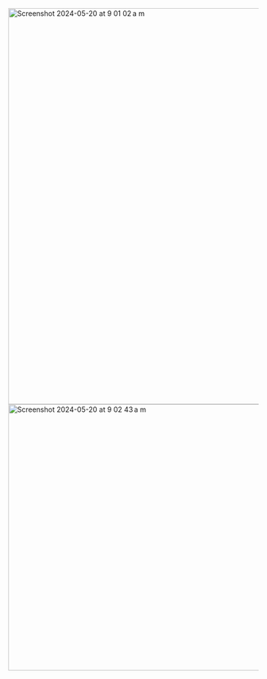 <img width="797" alt="Screenshot 2024-05-20 at 9 01 02 a m" src="https://github.com/ManuelBulos/TimeClarifier/assets/18338368/58cba901-12ab-4ae5-9f91-4bf4c0e06ece">
<img width="536" alt="Screenshot 2024-05-20 at 9 02 43 a m" src="https://github.com/ManuelBulos/TimeClarifier/assets/18338368/659a2dac-1a91-4e16-947e-a31116864c07">

